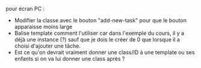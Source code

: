 pour écran PC :

- Modifier la classe avec le bouton "add-new-task" pour que le bouton apparaisse moins
large
- Balise template comment l'utiliser car dans l'exemple du cours, il y a déjà une instance (?) sauf que je dois le créer de 0 que lorsque il a choisi d'ajouter une tâche.
- Est ce qu'on devrait vraiment donner une class/ID à une template ou ses enfants si on va lui donner une class après ?